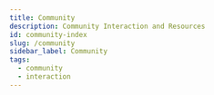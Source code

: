 ```yaml
---
title: Community
description: Community Interaction and Resources
id: community-index
slug: /community
sidebar_label: Community
tags:
  - community
  - interaction
---
```

